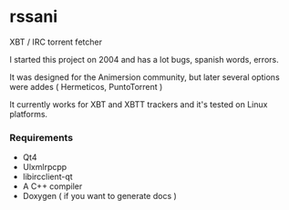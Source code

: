 rssani
======

XBT / IRC torrent fetcher

I started this project on 2004 and has a lot bugs, spanish words, errors.

It was designed for the Animersion community, but later several options were addes ( Hermeticos, PuntoTorrent )

It currently works for XBT and XBTT trackers and it's tested on Linux platforms.

### Requirements

- Qt4
- Ulxmlrpcpp
- libircclient-qt
- A C++ compiler
- Doxygen ( if you want to generate docs )
